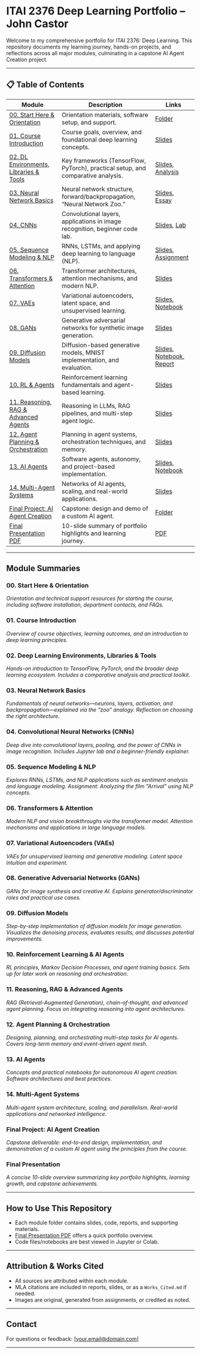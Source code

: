 # ITAI 2376 Deep Learning Portfolio – John Castor

Welcome to my comprehensive portfolio for ITAI 2376: Deep Learning. This repository documents my learning journey, hands-on projects, and reflections across all major modules, culminating in a capstone AI Agent Creation project.

---

## 📋 Table of Contents

| Module | Description | Links |
|--------|-------------|-------|
| [00. Start Here & Orientation](#00-start-here--orientation) | Orientation materials, software setup, and support. | [Folder](00_Start_Here_Orientation/) |
| [01. Course Introduction](#01-course-introduction) | Course goals, overview, and foundational deep learning concepts. | [Slides](01_Intro/ITAI_2376_Module_01_Deep_Learning.pptx) |
| [02. DL Environments, Libraries & Tools](#02-dl-environments-libraries--tools) | Key frameworks (TensorFlow, PyTorch), practical setup, and comparative analysis. | [Slides](02_DL_Environments_Tools/ITAI_2376_Module_02_DL_Toolkit.pptx), [Analysis](02_DL_Environments_Tools/A02a_Comparative_Analysis.pptx) |
| [03. Neural Network Basics](#03-neural-network-basics) | Neural network structure, forward/backpropagation, “Neural Network Zoo.” | [Slides](03_Neural_Network_Basics/ITAI_2376_Module_03_2025_Neural_Network_Basics.pptx), [Essay](03_Neural_Network_Basics/A03_Neural_Network_Zoo.docx) |
| [04. CNNs](#04-convolutional-neural-networks) | Convolutional layers, applications in image recognition, beginner code lab. | [Slides](04_Convolutional_Neural_Networks/ITAI_2376_Module_04_2025_CNN.pptx), [Lab](04_Convolutional_Neural_Networks/ITAI_2376_L04_CNN_Intro.ipynb) |
| [05. Sequence Modeling & NLP](#05-sequence-modeling--nlp) | RNNs, LSTMs, and applying deep learning to language (NLP). | [Slides](05_Sequence_Modeling_NLP/ITAI_2376_Module_05_2025_Sequence_Modeling_NLP_RNNs.pptx), [Assignment](05_Sequence_Modeling_NLP/A05_Arrival_NLP.docx) |
| [06. Transformers & Attention](#06-transformers--attention) | Transformer architectures, attention mechanisms, and modern NLP. | [Slides](06_Transformers_Attention/ITAI_2376_Module_06_2025_Transformer_Architecture.pptx) |
| [07. VAEs](#07-vaes) | Variational autoencoders, latent space, and unsupervised learning. | [Slides](07_VAEs/ITAI_2376_Module_07_VAEs_and_Autoencoders.pptx), [Notebook](07_VAEs/VAE_notebook.ipynb) |
| [08. GANs](#08-gans) | Generative adversarial networks for synthetic image generation. | [Slides](08_GANs/ITAI_2376_Module_08_2025_GANs.pptx) |
| [09. Diffusion Models](#09-diffusion-models) | Diffusion-based generative models, MNIST implementation, and evaluation. | [Slides](09_Diffusion_Models/ITAI_2376_Module_09_2025_Diffusion_Models.pptx), [Notebook](09_Diffusion_Models/Diffusion_notebook.pdf), [Report](09_Diffusion_Models/Diffusion_Report.pdf) |
| [10. RL & Agents](#10-rl--agents) | Reinforcement learning fundamentals and agent-based learning. | [Slides](10_RL_and_Agents/ITAI_2376_Module_10_2025_RL_Agents.pptx) |
| [11. Reasoning, RAG & Advanced Agents](#11-reasoning-rag--advanced-agents) | Reasoning in LLMs, RAG pipelines, and multi-step agent logic. | [Slides](11_Reasoning_RAG/ITAI_2376_Module_11_Advance_Agents_Reasoning_Models.pptx) |
| [12. Agent Planning & Orchestration](#12-agent-planning--orchestration) | Planning in agent systems, orchestration techniques, and memory. | [Slides](12_Agent_Planning_Orchestration/ITAI_2376_Module_12_2025_Agent_Planning_Orchestration.pptx) |
| [13. AI Agents](#13-ai-agents) | Software agents, autonomy, and project-based implementation. | [Slides](13_AI_Agents/ITAI_2376_Mod_13_AI_Agents.pptx), [Notebook](13_AI_Agents/Creating_an_AI_Agent.ipynb) |
| [14. Multi-Agent Systems](#14-multi-agent-systems) | Networks of AI agents, scaling, and real-world applications. | [Slides](14_Multi_Agent_Systems/ITAI_2376_Mod_06_Network_Engineering.pptx) |
| [Final Project: AI Agent Creation](#final-project-ai-agent-creation) | Capstone: design and demo of a custom AI agent. | [Folder](Final_Project/AI_Agent_Creation/) |
| [Final Presentation PDF](#final-presentation) | 10-slide summary of portfolio highlights and learning journey. | [PDF](Pf_JohnCastor_ITAI2376.pdf) |

---

## Module Summaries

### 00. Start Here & Orientation
*Orientation and technical support resources for starting the course, including software installation, department contacts, and FAQs.*

### 01. Course Introduction
*Overview of course objectives, learning outcomes, and an introduction to deep learning principles.*

### 02. Deep Learning Environments, Libraries & Tools
*Hands-on introduction to TensorFlow, PyTorch, and the broader deep learning ecosystem. Includes a comparative analysis and practical toolkit.*

### 03. Neural Network Basics
*Fundamentals of neural networks—neurons, layers, activation, and backpropagation—explained via the “zoo” analogy. Reflection on choosing the right architecture.*

### 04. Convolutional Neural Networks (CNNs)
*Deep dive into convolutional layers, pooling, and the power of CNNs in image recognition. Includes Jupyter lab and a beginner-friendly explainer.*

### 05. Sequence Modeling & NLP
*Explores RNNs, LSTMs, and NLP applications such as sentiment analysis and language modeling. Assignment: Analyzing the film "Arrival" using NLP concepts.*

### 06. Transformers & Attention
*Modern NLP and vision breakthroughs via the transformer model. Attention mechanisms and applications in large language models.*

### 07. Variational Autoencoders (VAEs)
*VAEs for unsupervised learning and generative modeling. Latent space intuition and experiment.*

### 08. Generative Adversarial Networks (GANs)
*GANs for image synthesis and creative AI. Explains generator/discriminator roles and practical use cases.*

### 09. Diffusion Models
*Step-by-step implementation of diffusion models for image generation. Visualizes the denoising process, evaluates results, and discusses potential improvements.*

### 10. Reinforcement Learning & AI Agents
*RL principles, Markov Decision Processes, and agent training basics. Sets up for later work on reasoning and orchestration.*

### 11. Reasoning, RAG & Advanced Agents
*RAG (Retrieval-Augmented Generation), chain-of-thought, and advanced agent planning. Focus on integrating reasoning into agent architectures.*

### 12. Agent Planning & Orchestration
*Designing, planning, and orchestrating multi-step tasks for AI agents. Covers long-term memory and event-driven agent mesh.*

### 13. AI Agents
*Concepts and practical notebooks for autonomous AI agent creation. Software architectures and best practices.*

### 14. Multi-Agent Systems
*Multi-agent system architecture, scaling, and parallelism. Real-world applications and networked intelligence.*

### Final Project: AI Agent Creation
*Capstone deliverable: end-to-end design, implementation, and demonstration of a custom AI agent using the principles from the course.*

### Final Presentation
*A concise 10-slide overview summarizing key portfolio highlights, learning growth, and capstone achievements.*

---

## How to Use This Repository

- Each module folder contains slides, code, reports, and supporting materials.
- [Final Presentation PDF](Pf_JohnCastor_ITAI2376.pdf) offers a quick portfolio overview.
- Code files/notebooks are best viewed in Jupyter or Colab.

---

## Attribution & Works Cited

- All sources are attributed within each module.
- MLA citations are included in reports, slides, or as a `Works_Cited.md` if needed.
- Images are original, generated from assignments, or credited as noted.

---

## Contact

For questions or feedback: [your.email@domain.com]

---

